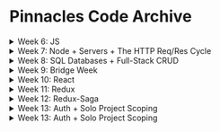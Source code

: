 # Pinnacles Code Archive


<details>
  <summary>Week 6: JS</summary>

  ##### Monday - 07/08:
  * [Values and Expressions](https://github.com/PrimeAcademy/pinnacles-values-and-expressions)
  * [Writing Code to Solve Problems](https://github.com/PrimeAcademy/pinnacles-writing-code-to-solve-problems)

  ##### Tuesday - 07/09:
  * [How to Software Dev](https://github.com/PrimeAcademy/pinnacles-how-to-software-dev)
  * [Bonus Calculator Solution](https://github.com/PrimeAcademy/pinnacles-bonus-calculator)

  ##### Wednesday - 07/10:
  * [The Modulo Operator](https://github.com/PrimeAcademy/pinnacles-modulo)

  ##### Thursday - 07/11:
  * [Event-Driven Programming](https://github.com/PrimeAcademy/pinnacles-event-driven-programming)

  ##### Friday - 07/12:
  * [Example To-Do App](https://github.com/PrimeAcademy/pinnacles-todo-app)

</details>


<details>
  <summary>Week 7: Node + Servers + The HTTP Req/Res Cycle</summary>

  ##### Monday - 07/15:
  * [WC Salary Calculator Solution](https://github.com/PrimeAcademy/pinnacles-wc-salary-calculator-solution)
  * [WC Salary Calculator Solution, Refactored](https://github.com/PrimeAcademy/pinnacles-wc-salary-calculator-refactored-solution)
  * [Git Branching w/ Platypus Fun](https://github.com/PrimeAcademy/pinnacles-git-branching-platypus-club)

  ##### Tuesday - 07/16:
  * [Hello Node](https://github.com/PrimeAcademy/pinnacles-hello-node)
  * [Hello Server](https://github.com/PrimeAcademy/pinnacles-hello-server)

  ##### Wednesday - 07/17:
  * [Client-Server Req-Res Cycle: GET](https://github.com/PrimeAcademy/pinnacles-client-server-req-res)
  * [Client-Server Req-Res Cycle: GET & POST](https://github.com/PrimeAcademy/pinnacles-client-server-get-post)

</details>


<details>
  <summary>Week 8: SQL Databases + Full-Stack CRUD</summary>

  ##### Monday - 07/22:
  * [WC Server-Side Calculator Solution](https://github.com/PrimeAcademy/pinnacles-server-side-calculator-solution)
  * [Express Routers](https://github.com/PrimeAcademy/pinnacles-express-routers)

  ##### Tuesday - 07/23:
  * [Hello SQL](https://github.com/PrimeAcademy/pinnacles-sql-intro)
  * [Full-Stack GET](https://github.com/PrimeAcademy/pinnacles-full-stack-get)
  * [Full-Stack GET/POST](https://github.com/PrimeAcademy/pinnacles-full-stack-get-post)

  ##### Wednesday - 07/24:
  * [Pull Requests](https://github.com/PrimeAcademy/pinnnacles-pull-requests)
  * [Full-Stack GET/POST/DELETE](https://github.com/PrimeAcademy/pinnacles-full-stack-get-post-delete)
  * [Full-Stack GET/POST/DELETE/PUT](https://github.com/PrimeAcademy/pinnacles-full-stack-get-post-delete-put)

</details>


<details>
  <summary>Week 9: Bridge Week</summary>

  ##### Monday - 07/29:
  * [WC To-Do List Solution](https://github.com/PrimeAcademy/pinnacles-to-do-list-solution)

  ##### Tuesday - 07/30:
  * [Refactoring](https://github.com/PrimeAcademy/pinnacles-refactoring)

  ##### Friday - 08/02:
  * [HTML | CSS | Flexbox](https://github.com/PrimeAcademy/pinnacles-html-css-flexbox)

</details>


<details>
  <summary>Week 10: React</summary>

  ##### Monday - 08/05:
  * [React Components](https://github.com/PrimeAcademy/pinnacles-hello-react)
  * [React State](https://github.com/PrimeAcademy/pinnacles-react-state)
  * [A Conceptual Diagram of Instagram's Hypothetical Components 🙂](https://github.com/matthew-black/biscayne_hello_react/blob/main/README.md)

  ##### Tuesday - 08/06:
  * [React Inputs](https://github.com/PrimeAcademy/pinnacles-react-inputs)
  * [Track Runner Solution](https://github.com/PrimeAcademy/pinnacles-track-runner-solve)
  * [Full-Stack React GET/POST](https://github.com/PrimeAcademy/pinnacles-full-stack-react)

  ##### Wednesday - 08/07:
  * [Full-Stack React (Non-Modularized GET/POST)](https://github.com/PrimeAcademy/pinnacles-full-stack-react)
  * [Full-Stack React (Modularized GET/POST/DELETE/PUT)](https://github.com/PrimeAcademy/pinnacles-full-stack-modular-react-crud)

  ##### Friday - 08/09:
  * [React Conditional Rendering Examples](https://github.com/PrimeAcademy/pinnacles-react-conditional-rendering)

</details>


<details>
  <summary>Week 11: Redux</summary>

  ##### Monday - 08/12:
  * [React Gallery / Local Merge Conflict Demo / Levitating Goats](https://github.com/PrimeAcademy/pinnacles-react-gallery)
  * [React Router](https://github.com/PrimeAcademy/pinnacles-react-router)

  ##### Tuesday - 08/13:
  * [Redux Intro](https://github.com/PrimeAcademy/pinnacles-redux-intro)
  
  ##### Wednesday - 08/14:
  * [Fibonacci and Recursion](https://github.com/PrimeAcademy/pinnacles-fibonacci-recursion)
    * There's a link to the lecture recording in this. 🙂
  * [Redux w/ Full-Stack](https://github.com/PrimeAcademy/pinnacles-full-stack-with-redux)
  * [Shopping Cart Solution w/ Stretch Goals](https://github.com/PrimeAcademy/pinnacles-redux-shopping-cart)

  ##### Friday - 08/16:
  * [Datetime Stuff](https://github.com/PrimeAcademy/pinnacles-datetime-stuff)

</details>


<details>
  <summary>Week 12: Redux-Saga</summary>

  ##### Tuesday - 08/20:
  * [Giphy API Demo](https://github.com/PrimeAcademy/pinnacles_server-axios-env-starter)

  ##### Wednesday - 08/21:
  * [Redux-Saga](https://github.com/PrimeAcademy/pinnacles_redux-saga-starter)

</details>


<details>
  <summary>Week 13: Auth + Solo Project Scoping</summary>

  ##### Monday - 08/26:
  * [Elwood's Movies App, Refactored w/ `useParams`](https://github.com/PrimeAcademy/pinnacles-elwoods-movies-with-useparams)

  ##### Tuesday - 08/27:
  * [Auth](https://github.com/PrimeAcademy/pinnacles-auth)
</details>


<details>
  <summary>Week 13: Auth + Solo Project Scoping</summary>

  ##### Tuesday - 09/03:
  * [Async/Await](https://github.com/PrimeAcademy/pinnacles-async-await)
  * [SQL Transactions](https://github.com/PrimeAcademy/pinnacles-sql-transactions)

  ##### Wednesday -09/04:
  * [Edit Form](https://github.com/PrimeAcademy/pinnacles-edit-formz)
</details>
